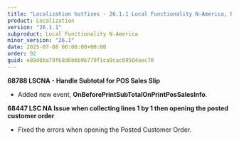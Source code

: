 ```yaml
---
title: "Localization hotfixes - 26.1.1 Local Functionality N-America, Release date July 8, 2025 - Hotfixes"
product: Localization
version: "26.1.1"
subproduct: Local Functionality N-America
minor_version: "26.1"
date: 2025-07-08 00:00:00+00:00
order: 92
guid: e89d8ba79f68d6b6b96779f1ca9cac09504aec70
---
```


<strong>68788 LSCNA - Handle Subtotal for POS Sales Slip</strong>
<ul><li>Added new event, <b>OnBeforePrintSubTotalOnPrintPosSalesInfo</b>.</li></ul>
<strong>68447 LSC NA Issue when collecting lines 1 by 1 then opening the posted customer order</strong>
<ul><li>Fixed the errors when opening the Posted Customer Order.</li></ul>
